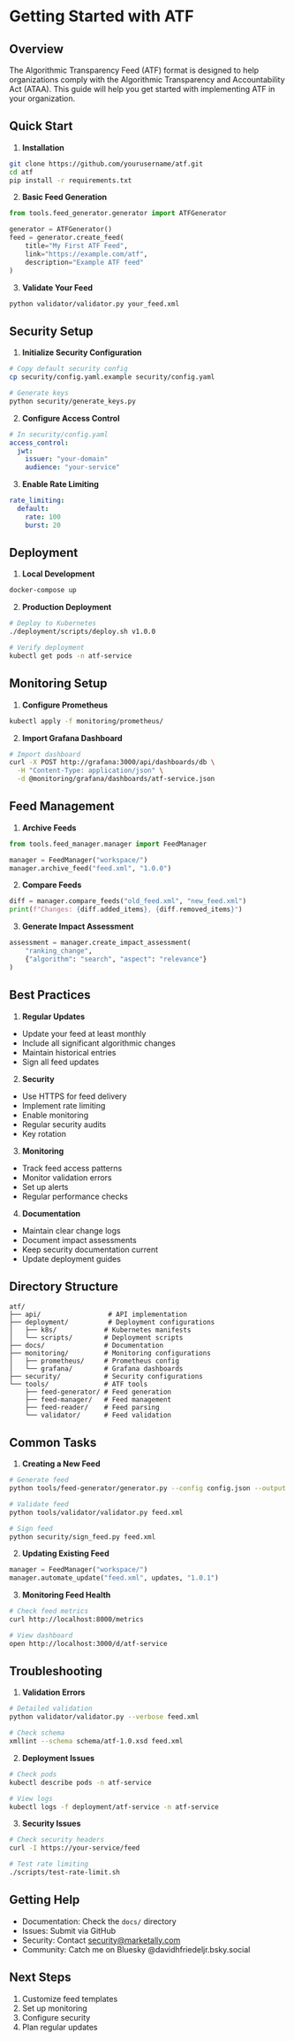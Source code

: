 # Getting Started with ATF

## Overview
The Algorithmic Transparency Feed (ATF) format is designed to help organizations comply with the Algorithmic Transparency and Accountability Act (ATAA). This guide will help you get started with implementing ATF in your organization.

## Quick Start

1. **Installation**
```bash
git clone https://github.com/yourusername/atf.git
cd atf
pip install -r requirements.txt
```

2. **Basic Feed Generation**
```python
from tools.feed_generator.generator import ATFGenerator

generator = ATFGenerator()
feed = generator.create_feed(
    title="My First ATF Feed",
    link="https://example.com/atf",
    description="Example ATF feed"
)
```

3. **Validate Your Feed**
```bash
python validator/validator.py your_feed.xml
```

## Security Setup

1. **Initialize Security Configuration**
```bash
# Copy default security config
cp security/config.yaml.example security/config.yaml

# Generate keys
python security/generate_keys.py
```

2. **Configure Access Control**
```yaml
# In security/config.yaml
access_control:
  jwt:
    issuer: "your-domain"
    audience: "your-service"
```

3. **Enable Rate Limiting**
```yaml
rate_limiting:
  default:
    rate: 100
    burst: 20
```

## Deployment

1. **Local Development**
```bash
docker-compose up
```

2. **Production Deployment**
```bash
# Deploy to Kubernetes
./deployment/scripts/deploy.sh v1.0.0

# Verify deployment
kubectl get pods -n atf-service
```

## Monitoring Setup

1. **Configure Prometheus**
```bash
kubectl apply -f monitoring/prometheus/
```

2. **Import Grafana Dashboard**
```bash
# Import dashboard
curl -X POST http://grafana:3000/api/dashboards/db \
  -H "Content-Type: application/json" \
  -d @monitoring/grafana/dashboards/atf-service.json
```

## Feed Management

1. **Archive Feeds**
```python
from tools.feed_manager.manager import FeedManager

manager = FeedManager("workspace/")
manager.archive_feed("feed.xml", "1.0.0")
```

2. **Compare Feeds**
```python
diff = manager.compare_feeds("old_feed.xml", "new_feed.xml")
print(f"Changes: {diff.added_items}, {diff.removed_items}")
```

3. **Generate Impact Assessment**
```python
assessment = manager.create_impact_assessment(
    "ranking_change",
    {"algorithm": "search", "aspect": "relevance"}
)
```

## Best Practices

1. **Regular Updates**
- Update your feed at least monthly
- Include all significant algorithmic changes
- Maintain historical entries
- Sign all feed updates

2. **Security**
- Use HTTPS for feed delivery
- Implement rate limiting
- Enable monitoring
- Regular security audits
- Key rotation

3. **Monitoring**
- Track feed access patterns
- Monitor validation errors
- Set up alerts
- Regular performance checks

4. **Documentation**
- Maintain clear change logs
- Document impact assessments
- Keep security documentation current
- Update deployment guides

## Directory Structure
```
atf/
├── api/                 # API implementation
├── deployment/          # Deployment configurations
│   ├── k8s/            # Kubernetes manifests
│   └── scripts/        # Deployment scripts
├── docs/               # Documentation
├── monitoring/         # Monitoring configurations
│   ├── prometheus/     # Prometheus config
│   └── grafana/        # Grafana dashboards
├── security/           # Security configurations
└── tools/              # ATF tools
    ├── feed-generator/ # Feed generation
    ├── feed-manager/   # Feed management
    ├── feed-reader/    # Feed parsing
    └── validator/      # Feed validation
```

## Common Tasks

1. **Creating a New Feed**
```bash
# Generate feed
python tools/feed-generator/generator.py --config config.json --output feed.xml

# Validate feed
python tools/validator/validator.py feed.xml

# Sign feed
python security/sign_feed.py feed.xml
```

2. **Updating Existing Feed**
```python
manager = FeedManager("workspace/")
manager.automate_update("feed.xml", updates, "1.0.1")
```

3. **Monitoring Feed Health**
```bash
# Check feed metrics
curl http://localhost:8000/metrics

# View dashboard
open http://localhost:3000/d/atf-service
```

## Troubleshooting

1. **Validation Errors**
```bash
# Detailed validation
python validator/validator.py --verbose feed.xml

# Check schema
xmllint --schema schema/atf-1.0.xsd feed.xml
```

2. **Deployment Issues**
```bash
# Check pods
kubectl describe pods -n atf-service

# View logs
kubectl logs -f deployment/atf-service -n atf-service
```

3. **Security Issues**
```bash
# Check security headers
curl -I https://your-service/feed

# Test rate limiting
./scripts/test-rate-limit.sh
```

## Getting Help

- Documentation: Check the `docs/` directory
- Issues: Submit via GitHub
- Security: Contact security@marketally.com
- Community: Catch me on Bluesky @davidhfriedeljr.bsky.social

## Next Steps

1. Customize feed templates
2. Set up monitoring
3. Configure security
4. Plan regular updates
